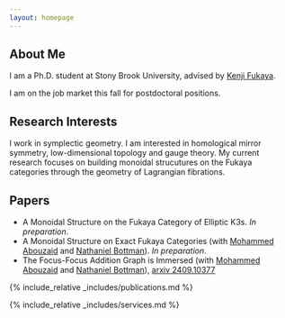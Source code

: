 ```yaml
---
layout: homepage
---
```


## About Me

I am a Ph.D. student at Stony Brook University, advised by <a href="https://scgp.stonybrook.edu/people/faculty/bios/kenji-fukaya">Kenji Fukaya</a>. 

I am on the job market this fall for postdoctoral positions.

## Research Interests

I work in symplectic geometry. I am interested in homological mirror symmetry, low-dimensional topology and gauge theory. My current research focuses on building monoidal strucutures on the Fukaya categories through the geometry of Lagrangian fibrations. 

## Papers
- A Monoidal Structure on the Fukaya Category of Elliptic K3s. <em>In preparation</em>.
- A Monoidal Structure on Exact Fukaya Categories (with <a href="https://mathematics.stanford.edu/people/mohammed-abouzaid">Mohammed Abouzaid</a> and <a href="https://natebottman.github.io/">Nathaniel Bottman</a>). <em>In preparation</em>.
- The Focus-Focus Addition Graph is Immersed (with <a href="https://mathematics.stanford.edu/people/mohammed-abouzaid">Mohammed Abouzaid</a> and <a href="https://natebottman.github.io/">Nathaniel Bottman</a>), <a href="https://arxiv.org/abs/2409.10377">arxiv 2409.10377</a>



{% include_relative _includes/publications.md %}

{% include_relative _includes/services.md %}
